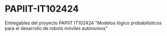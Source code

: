 # PAPIIT-IT102424
Entregables del proyecto PAPIIT IT102424 "Modelos lógico probabilísticos para el desarrollo de robots móviles autónomos"
